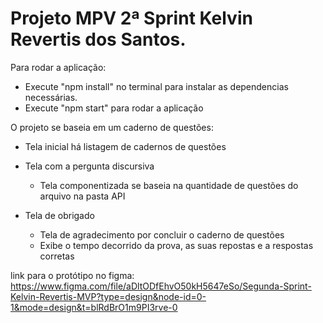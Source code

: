 # Projeto MPV 2ª Sprint Kelvin Revertis dos Santos.

Para rodar a aplicação:

- Execute "npm install" no terminal para instalar as dependencias necessárias.
- Execute "npm start" para rodar a aplicação

O projeto se baseia em um caderno de questões:

- Tela inicial há listagem de cadernos de questões

- Tela com a pergunta discursiva

  - Tela componentizada se baseia na quantidade de questões do arquivo na pasta API

- Tela de obrigado
  - Tela de agradecimento por concluir o caderno de questões
  - Exibe o tempo decorrido da prova, as suas repostas e a respostas corretas

link para o protótipo no figma: https://www.figma.com/file/aDltODfEhvO50kH5647eSo/Segunda-Sprint-Kelvin-Revertis-MVP?type=design&node-id=0-1&mode=design&t=blRdBrO1m9PI3rve-0
